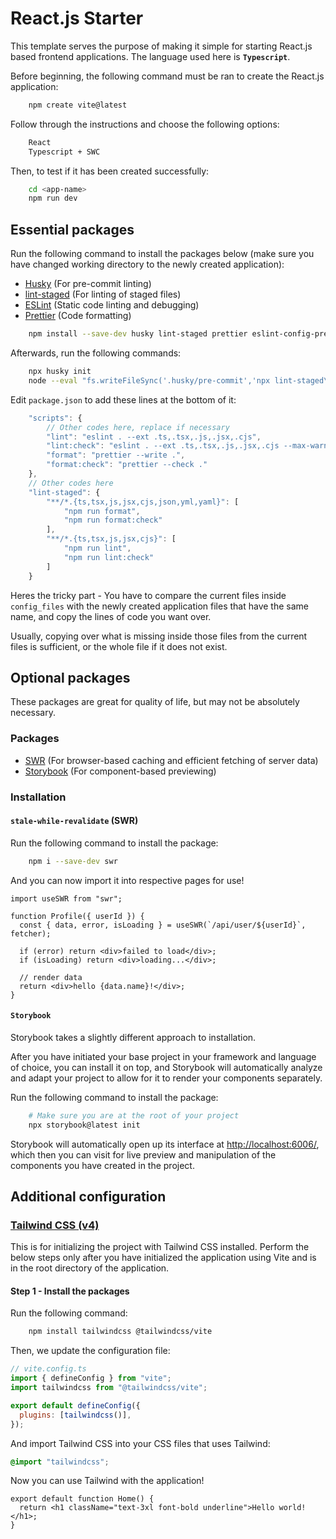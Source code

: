 # React.js Starter

This template serves the purpose of making it simple for starting React.js based frontend applications. The language used here is **`Typescript`**.

Before beginning, the following command must be ran to create the React.js application:

```bash
    npm create vite@latest
```

Follow through the instructions and choose the following options:

```txt
    React
    Typescript + SWC
```

Then, to test if it has been created successfully:

```bash
    cd <app-name>
    npm run dev
```

## Essential packages

Run the following command to install the packages below (make sure you have changed working directory to the newly created application):

- [Husky](https://typicode.github.io/husky/) (For pre-commit linting)
- [lint-staged](https://github.com/lint-staged/lint-staged) (For linting of staged files)
- [ESLint](https://eslint.org/) (Static code linting and debugging)
- [Prettier](https://prettier.io/) (Code formatting)

```bash
    npm install --save-dev husky lint-staged prettier eslint-config-prettier eslint-plugin-prettier prettier-plugin-packagejson eslint-plugin-unicorn eslint-plugin-react eslint-plugin-n
```

Afterwards, run the following commands:

```bash
    npx husky init
    node --eval "fs.writeFileSync('.husky/pre-commit','npx lint-staged\n')"
```

Edit `package.json` to add these lines at the bottom of it:

```js
    "scripts": {
        // Other codes here, replace if necessary
        "lint": "eslint . --ext .ts,.tsx,.js,.jsx,.cjs",
        "lint:check": "eslint . --ext .ts,.tsx,.js,.jsx,.cjs --max-warnings=0",
        "format": "prettier --write .",
        "format:check": "prettier --check ."
    },
    // Other codes here
    "lint-staged": {
        "**/*.{ts,tsx,js,jsx,cjs,json,yml,yaml}": [
            "npm run format",
            "npm run format:check"
        ],
        "**/*.{ts,tsx,js,jsx,cjs}": [
            "npm run lint",
            "npm run lint:check"
        ]
    }
```

Heres the tricky part - You have to compare the current files inside `config_files` with the newly created application files that have the same name, and copy the lines of code you want over.

Usually, copying over what is missing inside those files from the current files is sufficient, or the whole file if it does not exist.

## Optional packages

These packages are great for quality of life, but may not be absolutely necessary.

### Packages

- [SWR](https://swr.vercel.app/) (For browser-based caching and efficient fetching of server data)
- [Storybook](https://storybook.js.org/) (For component-based previewing)

### Installation

#### `stale-while-revalidate` (SWR)

Run the following command to install the package:

```bash
    npm i --save-dev swr
```

And you can now import it into respective pages for use!

```tsx
import useSWR from "swr";

function Profile({ userId }) {
  const { data, error, isLoading } = useSWR(`/api/user/${userId}`, fetcher);

  if (error) return <div>failed to load</div>;
  if (isLoading) return <div>loading...</div>;

  // render data
  return <div>hello {data.name}!</div>;
}
```

#### `Storybook`

Storybook takes a slightly different approach to installation.

After you have initiated your base project in your framework and language of choice, you can install it on top, and Storybook will automatically analyze and adapt your project to allow for it to render your components separately.

Run the following command to install the package:

```bash
    # Make sure you are at the root of your project
    npx storybook@latest init
```

Storybook will automatically open up its interface at <http://localhost:6006/>, which then you can visit for live preview and manipulation of the components you have created in the project.

## Additional configuration

### [Tailwind CSS (v4)](https://tailwindcss.com/docs/installation/using-vite)

This is for initializing the project with Tailwind CSS installed. Perform the below steps only after you have initialized the application using Vite and is in the root directory of the application.

#### Step 1 - Install the packages

Run the following command:

```bash
    npm install tailwindcss @tailwindcss/vite
```

Then, we update the configuration file:

```js
// vite.config.ts
import { defineConfig } from "vite";
import tailwindcss from "@tailwindcss/vite";

export default defineConfig({
  plugins: [tailwindcss()],
});
```

And import Tailwind CSS into your CSS files that uses Tailwind:

```css
@import "tailwindcss";
```

Now you can use Tailwind with the application!

```tsx
export default function Home() {
  return <h1 className="text-3xl font-bold underline">Hello world!</h1>;
}
```
